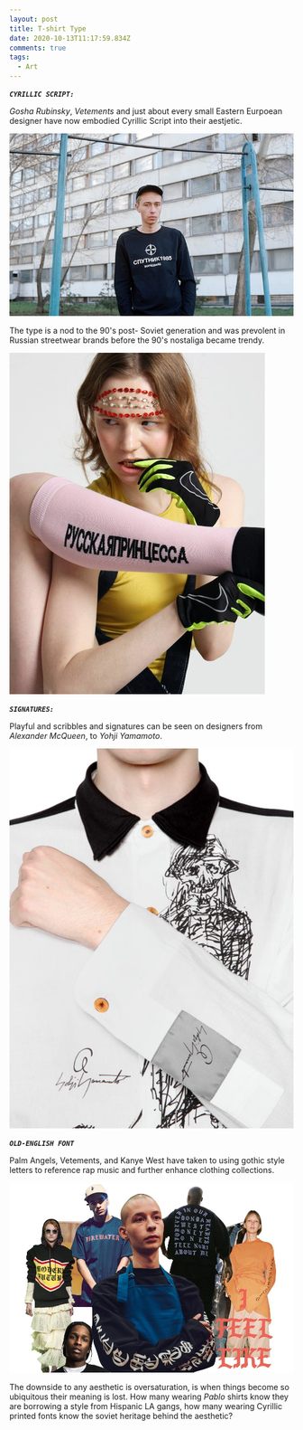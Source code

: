 ```yaml
---
layout: post
title: T-shirt Type
date: 2020-10-13T11:17:59.834Z
comments: true
tags:
  - Art
---
```

 

***`CYRILLIC SCRIPT:`***

*Gosha Rubinsky*, *Vetements* and just about every small Eastern Eurpoean designer have now embodied Cyrillic Script into their aestjetic. 

![](../uploads/cyrillic.jpg)

The type is a nod to the 90's post- Soviet generation and was prevolent in Russian streetwear brands before the 90's nostaliga became trendy. 

![](../uploads/cyllic-2.jpg)



***`SIGNATURES:`***

Playful and scribbles and signatures can be seen on designers from *Alexander McQueen*, to *Yohji Yamamoto*.

![](../uploads/yohji-yamamoto-white-drawing-printed-two-tone-cotton-shirt-product-5-531358714-normal.jpg)



***`OLD-ENGLISH FONT`***   

Palm Angels, Vetements, and Kanye West have taken to using gothic style letters to reference rap music and further enhance clothing collections.

![](../uploads/gothic.jpg)

The downside to any aesthetic is oversaturation, is when things become so ubiquitous their meaning is lost. How many wearing *Pablo* shirts know they are borrowing a style from Hispanic LA gangs, how many wearing Cyrillic printed fonts know the soviet heritage behind the aesthetic?